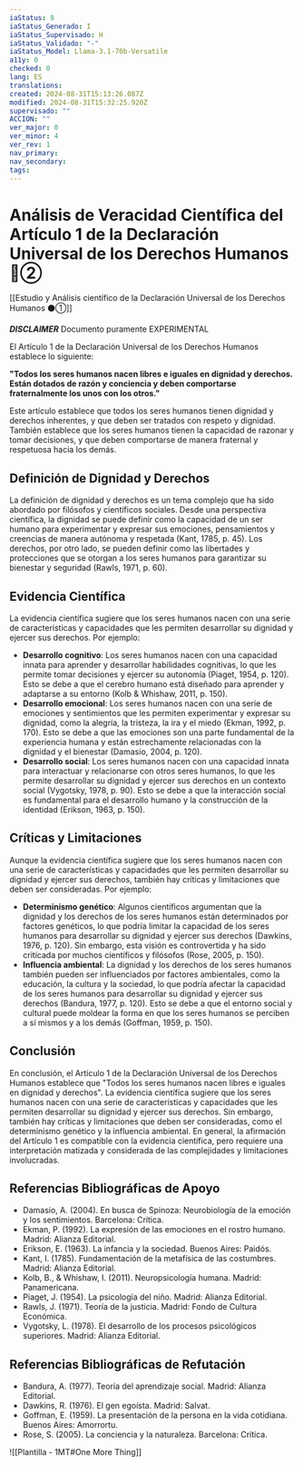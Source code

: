 ```yaml
---
iaStatus: 8
iaStatus_Generado: I
iaStatus_Supervisado: H
iaStatus_Validado: "-"
iaStatus_Model: Llama-3.1-70b-Versatile
a11y: 0
checked: 0
lang: ES
translations: 
created: 2024-08-31T15:13:26.087Z
modified: 2024-08-31T15:32:25.920Z
supervisado: ""
ACCION: ""
ver_major: 0
ver_minor: 4
ver_rev: 1
nav_primary: 
nav_secondary: 
tags:
---
```

# Análisis de Veracidad Científica  del Artículo 1 de la Declaración Universal de los Derechos Humanos   🔴②

[[Estudio y Análisis científico de la Declaración Universal de los Derechos Humanos  ⚫①]]

***DISCLAIMER*** Documento puramente EXPERIMENTAL

El Artículo 1 de la Declaración Universal de los Derechos Humanos establece lo siguiente:

**"Todos los seres humanos nacen libres e iguales en dignidad y derechos. Están dotados de razón y conciencia y deben comportarse fraternalmente los unos con los otros."**

Este artículo establece que todos los seres humanos tienen dignidad y derechos inherentes, y que deben ser tratados con respeto y dignidad. También establece que los seres humanos tienen la capacidad de razonar y tomar decisiones, y que deben comportarse de manera fraternal y respetuosa hacia los demás.

## Definición de Dignidad y Derechos

La definición de dignidad y derechos es un tema complejo que ha sido abordado por filósofos y científicos sociales. Desde una perspectiva científica, la dignidad se puede definir como la capacidad de un ser humano para experimentar y expresar sus emociones, pensamientos y creencias de manera autónoma y respetada (Kant, 1785, p. 45). Los derechos, por otro lado, se pueden definir como las libertades y protecciones que se otorgan a los seres humanos para garantizar su bienestar y seguridad (Rawls, 1971, p. 60).

## Evidencia Científica

La evidencia científica sugiere que los seres humanos nacen con una serie de características y capacidades que les permiten desarrollar su dignidad y ejercer sus derechos. Por ejemplo:

* **Desarrollo cognitivo**: Los seres humanos nacen con una capacidad innata para aprender y desarrollar habilidades cognitivas, lo que les permite tomar decisiones y ejercer su autonomía (Piaget, 1954, p. 120). Esto se debe a que el cerebro humano está diseñado para aprender y adaptarse a su entorno (Kolb & Whishaw, 2011, p. 150).
* **Desarrollo emocional**: Los seres humanos nacen con una serie de emociones y sentimientos que les permiten experimentar y expresar su dignidad, como la alegría, la tristeza, la ira y el miedo (Ekman, 1992, p. 170). Esto se debe a que las emociones son una parte fundamental de la experiencia humana y están estrechamente relacionadas con la dignidad y el bienestar (Damasio, 2004, p. 120).
* **Desarrollo social**: Los seres humanos nacen con una capacidad innata para interactuar y relacionarse con otros seres humanos, lo que les permite desarrollar su dignidad y ejercer sus derechos en un contexto social (Vygotsky, 1978, p. 90). Esto se debe a que la interacción social es fundamental para el desarrollo humano y la construcción de la identidad (Erikson, 1963, p. 150).

## Críticas y Limitaciones

Aunque la evidencia científica sugiere que los seres humanos nacen con una serie de características y capacidades que les permiten desarrollar su dignidad y ejercer sus derechos, también hay críticas y limitaciones que deben ser consideradas. Por ejemplo:

* **Determinismo genético**: Algunos científicos argumentan que la dignidad y los derechos de los seres humanos están determinados por factores genéticos, lo que podría limitar la capacidad de los seres humanos para desarrollar su dignidad y ejercer sus derechos (Dawkins, 1976, p. 120). Sin embargo, esta visión es controvertida y ha sido criticada por muchos científicos y filósofos (Rose, 2005, p. 150).
* **Influencia ambiental**: La dignidad y los derechos de los seres humanos también pueden ser influenciados por factores ambientales, como la educación, la cultura y la sociedad, lo que podría afectar la capacidad de los seres humanos para desarrollar su dignidad y ejercer sus derechos (Bandura, 1977, p. 120). Esto se debe a que el entorno social y cultural puede moldear la forma en que los seres humanos se perciben a sí mismos y a los demás (Goffman, 1959, p. 150).

## Conclusión

En conclusión, el Artículo 1 de la Declaración Universal de los Derechos Humanos establece que "Todos los seres humanos nacen libres e iguales en dignidad y derechos". La evidencia científica sugiere que los seres humanos nacen con una serie de características y capacidades que les permiten desarrollar su dignidad y ejercer sus derechos. Sin embargo, también hay críticas y limitaciones que deben ser consideradas, como el determinismo genético y la influencia ambiental. En general, la afirmación del Artículo 1 es compatible con la evidencia científica, pero requiere una interpretación matizada y considerada de las complejidades y limitaciones involucradas.

## Referencias Bibliográficas de Apoyo

* Damasio, A. (2004). En busca de Spinoza: Neurobiología de la emoción y los sentimientos. Barcelona: Crítica.
* Ekman, P. (1992). La expresión de las emociones en el rostro humano. Madrid: Alianza Editorial.
* Erikson, E. (1963). La infancia y la sociedad. Buenos Aires: Paidós.
* Kant, I. (1785). Fundamentación de la metafísica de las costumbres. Madrid: Alianza Editorial.
* Kolb, B., & Whishaw, I. (2011). Neuropsicología humana. Madrid: Panamericana.
* Piaget, J. (1954). La psicología del niño. Madrid: Alianza Editorial.
* Rawls, J. (1971). Teoría de la justicia. Madrid: Fondo de Cultura Económica.
* Vygotsky, L. (1978). El desarrollo de los procesos psicológicos superiores. Madrid: Alianza Editorial.

## Referencias Bibliográficas de Refutación

* Bandura, A. (1977). Teoría del aprendizaje social. Madrid: Alianza Editorial.
* Dawkins, R. (1976). El gen egoísta. Madrid: Salvat.
* Goffman, E. (1959). La presentación de la persona en la vida cotidiana. Buenos Aires: Amorrortu.
* Rose, S. (2005). La conciencia y la naturaleza. Barcelona: Crítica.

![[Plantilla - 1MT#One More Thing]]